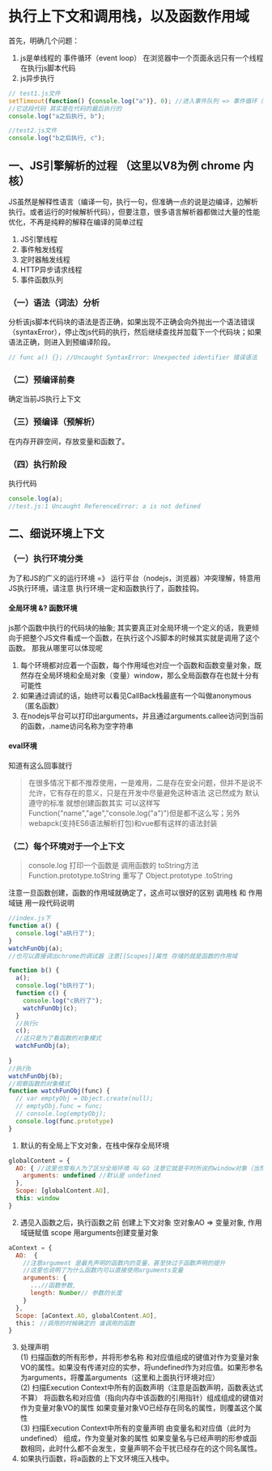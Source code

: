 # 执行上下文和调用栈，以及函数作用域
首先，明确几个问题：
1. js是单线程的 事件循环（event loop） 在浏览器中一个页面永远只有一个线程在执行js脚本代码 
2. js异步执行
```javascript
// test1.js文件
setTimeout(function() {console.log("a")}, 0); //进入事件队列 => 事件循环（event loop）
//它这段代码 其实是在代码的最后执行的
console.log("a之后执行, b");

//test2.js文件
console.log("b之后执行, c");
```

## 一、JS引擎解析的过程 （这里以V8为例 chrome 内核）
JS虽然是解释性语言（编译一句，执行一句，但准确一点的说是边编译，边解析执行。或者运行的时候解析代码），但要注意，很多语言解析器都做过大量的性能优化，不再是纯粹的解释在编译的简单过程

1. JS引擎线程
2. 事件触发线程
3. 定时器触发线程
4. HTTP异步请求线程
5. 事件函数队列

### （一）语法（词法）分析
分析该js脚本代码块的语法是否正确，如果出现不正确会向外抛出一个语法错误（syntaxError），停止改js代码的执行，然后继续查找并加载下一个代码块；如果语法正确，则进入到预编译阶段。
```javascript
// func a() {}; //Uncaught SyntaxError: Unexpected identifier 错误语法
```

### （二）预编译前奏 
确定当前JS执行上下文


### （三）预编译（预解析）
在内存开辟空间，存放变量和函数了。



### （四）执行阶段
执行代码
```javascript
console.log(a);
//test.js:1 Uncaught ReferenceError: a is not defined
```


## 二、细说环境上下文

### （一）执行环境分类
为了和JS的广义的运行环境 =》 运行平台（nodejs，浏览器）冲突理解，特意用JS执行环境，请注意
执行环境一定和函数执行了，函数挂钩。

#### 全局环境 &? 函数环境
js那个函数中执行的代码块的抽象;
其实要真正对全局环境一个定义的话，我更倾向于把整个JS文件看成一个函数，在执行这个JS脚本的时候其实就是调用了这个函数。
那我从哪里可以体现呢
1. 每个环境都对应着一个函数，每个作用域也对应一个函数和函数变量对象，既然存在全局环境和全局对象（变量）window，那么全局函数存在也就十分有可能性
2. 如果通过调试的话，始终可以看见CallBack栈最底有一个叫做anonymous（匿名函数）
3. 在nodejs平台可以打印出arguments，并且通过arguments.callee访问到当前的函数，.name访问名称为空字符串

#### eval环境 
知道有这么回事就行
> 在很多情况下都不推荐使用，一是难用，二是存在安全问题，但并不是说不允许，它有存在的意义，只是在开发中尽量避免这种语法
这已然成为 默认遵守的标准 就想创建函数其实 可以这样写 Function("name","age","console.log("a")")但是都不这么写；另外webapck(支持ES6语法解析打包)和vue都有这样的语法封装




### （二）每个环境对于一个上下文
> console.log 打印一个函数是 调用函数的 toString方法   Function.prototype.toString 重写了 Object.prototype .toString

注意一旦函数创建，函数的作用域就确定了，这点可以很好的区别 调用栈 和 作用域链
用一段代码说明

```javascript
//index.js下
function a() {
  console.log("a执行了");
}
watchFunObj(a);
//也可以直接调出chrome的调试器 注意[[Scopes]]属性 存储的就是函数的作用域

function b() {
  a();
  console.log("b执行了");
  function c() {
    console.log("c执行了");
    watchFunObj(c);
  }
  //执行c
  c();
  //这只是为了看函数的对象模式
  watchFunObj(a);
  
}
//执行b
watchFunObj(b);
//观察函数的对象模式
function watchFunObj(func) {
  // var emptyObj = Object.create(null);
  // emptyObj.func = func;
  // console.log(emptyObj);
  console.log(func.prototype)
}
```
1. 默认的有全局上下文对象，在栈中保存全局环境
```javascript
globalContent = {
  AO: { //这里也常有人为了区分全局环境 叫 GO 注意它就是平时所说的window对象（当然只是地址相同）
    arguments: undefined //默认是 undefined
  },
  Scope: [globalContent.AO],
  this: window
}
```

2. 遇见入函数之后，执行函数之前 创建上下文对象 空对象AO => 变量对象, 作用域链赋值 scope 用arguments创建变量对象
```javascript
aContext = {
  AO:  {
    //注意argument 是最先声明的函数内的变量，甚至快过于函数声明的提升
    //这里也说明了为什么函数内可以直接使用arguments变量
    arguments: {
      ...//函数参数,
      length: Number// 参数的长度
    }
  },
  Scope: [aContext.AO, globalContent.AO],
  this： //调用的时候确定的 谁调用的函数
}
```
3. 处理声明    
(1) 扫描函数的所有形参，并将形参名称 和对应值组成的键值对作为变量对象VO的属性。如果没有传递对应的实参，将undefined作为对应值。如果形参名为arguments，将覆盖arguments（这里和上面执行环境对应）  
(2) 扫描Execution Context中所有的函数声明（注意是函数声明，函数表达式不算）
将函数名和对应值（指向内存中该函数的引用指针）组成组成的键值对作为变量对象VO的属性
如果变量对象VO已经存在同名的属性，则覆盖这个属性  
(3) 扫描Execution Context中所有的变量声明
由变量名和对应值（此时为undefined） 组成，作为变量对象的属性
如果变量名与已经声明的形参或函数相同，此时什么都不会发生，变量声明不会干扰已经存在的这个同名属性。
4. 如果执行函数，将a函数的上下文环境压入栈中。







